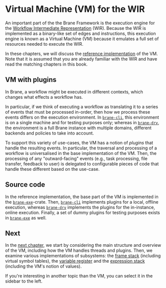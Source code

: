 # Virtual Machine (VM) for the WIR
An important part of the the Brane Framework is the execution engine for the [Workflow Intermediate Representation](../../spec/wir/introduction.md) (WIR). Because the WIR is implemented as a binary-like set of edges and instructions, this execution engine is known as a Virtual Machine (VM) because it emulates a full set of resources needed to execute the WIR.

In these chapters, we will discuss the [reference implementation](https://github.com/epi-project/brane) of the VM. Note that it is assumed that you are already familiar with the WIR and have read the matching chapters in this book.


## VM with plugins
In Brane, a workflow might be executed in different contexts, which changes what effects a workflow has.

In particular, if we think of executing a workflow as translating it to a series of events that must be processed in-order, then how we process these events differs on the execution environment. In [`brane-cli`](TODO), this environment is on a single machine and for testing purposes only; whereas in [`brane-drv`](../services/brane-drv.md), the environment is a full Brane instance with multiple domains, different backends and policies to take into account.

To support this variety of use-cases, the VM has a notion of _plugins_ that handle the resulting events. In particular, the traversal and processing of a workflow is universalised in the base implementation of the VM. Then, the processing of any "outward-facing" events (e.g., task processing, file transfer, feedback to user) is delegated to configurable pieces of code that handle these different based on the use-case.


## Source code
In the reference implementation, the base part of the VM is implemented in the [`brane-exe`](https://github.com/epi-project/brane/tree/v2.0.0/brane-exe)-crate. Then, [`brane-cli`](https://github.com/epi-project/brane/blob/v2.0.0/brane-cli/src/vm.rs) implements plugins for a local, offline execution, whereas [`brane-drv`](https://github.com/epi-project/brane/blob/v2.0.0/brane-drv/src/vm.rs) implements the plugins for the in-instance, online execution. Finally, a set of dummy plugins for testing purposes exists in [`brane-exe`](https://github.com/epi-project/brane/blob/v2.0.0/brane-exe/src/dummy.rs) as well.


## Next
In the [next chapter](./overview.md), we start by considering the main structure and overview of the VM, including how the VM handles threads and plugins. Then, we examine various implementations of subsystems: the [frame stack](./frame_stack.md) (including virtual symbol tables), the [variable register](./var_reg.md) and the [expression stack](./stack.md) (including the VM's notion of values).

If you're interesting in another topic than the VM, you can select it in the sidebar to the left.
